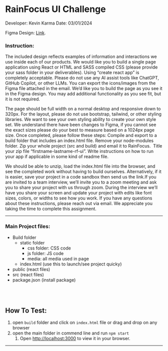 # RainFocus UI Challenge

Developer: Kevin Karma
Date: 03/01/2024

Figma Design: [Link](https://www.figma.com/file/d1wxLbe0tu13im0HzCqDGD/RainFocus-UI-Challenge?type=design&node-id=502%3A85&mode=design&t=8DSnB59HKvYJUJMQ-1).

### Instruction:
The included design reflects examples of information and interactions we use inside each of our products. We would like you to build a single page application using React or HTML and SASS compiled CSS (please provide your sass folder in your deliverables). Using “create react app” is completely acceptable. Please do not use any AI assist tools like ChatGPT, GitHub Copilot, or other LLMs. You can export the icons/images from the Figma file attached in the email. We’d like you to build the page as you see it in the Figma design. You may add additional functionality as you see fit, but it is not required.

The page should be full width on a normal desktop and responsive down to 320px. For the layout, please do not use bootstrap, tailwind, or other styling libraries. We want to see your own styling ability to create your own style set. We understand there have been changes to Figma, if you cannot see the exact sizes please do your best to measure based on a 1024px page size.
Once completed, please follow these steps:
Compile and export to a build folder that includes an index.html file.
Remove your node-modules folder.
Zip your whole project (src and build) and email it to RainFocus. 
Title your zip file “firstname-lastname-rf-ui”.
Write instructions on how to run your app if applicable in some kind of readme file.

We should be able to unzip, load the index.html file into the browser, and see the completed work without having to build ourselves. Alternatively, if it is easier, save your project in a code sandbox then send us the link.If you are invited to a team interview, we’ll invite you to a zoom meeting and ask you to share your project with us through zoom. During the interview we’ll have you share your screen and update your project with edits like font sizes, colors, or widths to see how you work.
If you have any questions about these instructions, please reach out via email. We appreciate you taking the time to complete this assignment.

---
### Main Project files:
- Build folder
  - static folder
    - css folder: CSS code
    - js folder: JS code
    - media: all media used in page
  - index.html (use this to launch/see project quicky)
- public (react files)
- src (react files)
- package.json (install package)
  
<br>
<br>

## How To Test:
1. open `build` folder and click on `index.html` file or drag and drop on any browser
2. open the main folder in commend line and run `npm start` 
   1. Open [http://localhost:3000](http://localhost:3000) to view it in your browser.

---

<br>
<br>



